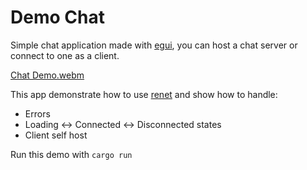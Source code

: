 # Demo Chat

Simple chat application made with [egui](https://github.com/emilk/egui), you can host a chat server or connect to one as a client.

[Chat Demo.webm](https://user-images.githubusercontent.com/35241085/180664911-0baf7b35-c9d4-43ff-b793-5955060adebc.webm)

This app demonstrate how to use [renet](https://github.com/lucaspoffo/renet) and show how to handle:
- Errors
- Loading <-> Connected <-> Disconnected states
- Client self host

Run this demo with `cargo run` 
